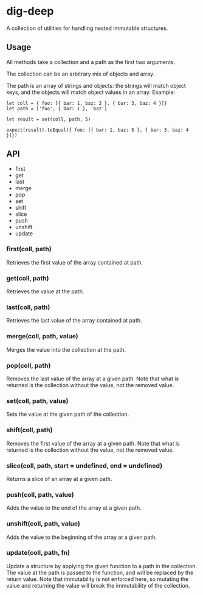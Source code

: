 # dig-deep

A collection of utilities for handling nested immutable structures.


## Usage

All methods take a collection and a path as the first two arguments.

The collection can be an arbitrary mix of objects and array.

The path is an array of strings and objects: the strings will match object keys, and the objects will match object values in an array. Example:

    let coll = { foo: [{ bar: 1, baz: 2 }, { bar: 3, baz: 4 }]}
    let path = ['foo', { bar: 1 }, 'baz']

    let result = set(coll, path, 5)

    expect(result).toEqual({ foo: [{ bar: 1, baz: 5 }, { bar: 3, baz: 4 }]})


## API

* first
* get
* last
* merge
* pop
* set
* shift
* slice
* push
* unshift
* update


### first(coll, path)

Retrieves the first value of the array contained at path.

### get(coll, path)

Retrieves the value at the path.

### last(coll, path)

Retrieves the last value of the array contained at path.

### merge(coll, path, value)

Merges the value into the collection at the path.

### pop(coll, path)

Removes the last value of the array at a given path. Note that what is returned is the collection without the value, not the removed value.

### set(coll, path, value)

Sets the value at the given path of the collection.

### shift(coll, path)

Removes the first value of the array at a given path. Note that what is returned is the collection without the value, not the removed value.

### slice(coll, path, start = undefined, end = undefined)

Returns a slice of an array at a given path.

### push(coll, path, value)

Adds the value to the end of the array at a given path.

### unshift(coll, path, value)

Adds the value to the beginning of the array at a given path.

### update(coll, path, fn)

Update a structure by applying the given function to a path in the collection. The value at the path is passed to the function, and will be replaced by the return value. Note that immutability is not enforced here, so mutating the value and returning the value will break the immutability of the collection.


